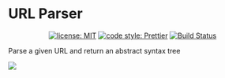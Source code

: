 # URL Parser

<p align="center">
  <a href="https://github.com/Shinigami92/url-parser/blob/main/LICENSE">
    <img alt="license: MIT" src="https://img.shields.io/github/license/Shinigami92/url-parser.svg?style=flat-square"></a>
  <!-- <a href="https://www.npmjs.com/package/@Shinigami92/url-parser">
    <img alt="NPM package" src="https://img.shields.io/npm/v/@Shinigami92/url-parser.svg?style=flat-square"></a> -->
  <!-- <a href="https://www.npmjs.com/package/@Shinigami92/url-parser">
    <img alt="downloads" src="https://img.shields.io/npm/dt/@Shinigami92/url-parser.svg?style=flat-square"></a> -->
  <a href="#badge">
    <img alt="code style: Prettier" src="https://img.shields.io/badge/code_style-prettier-ff69b4.svg?style=flat-square"></a>
  <a href="https://github.com/Shinigami92/url-parser/actions?query=branch%3Amain+workflow%3ACI">
    <img alt="Build Status" src="https://github.com/Shinigami92/url-parser/workflows/CI/badge.svg?branch=main"></a>
</p>

Parse a given URL and return an abstract syntax tree

<img src="https://g.gravizo.com/svg?digraph%20AST%20%7B%0A%09path_segment%20%5Blabel%3D%22path-segment%5B%5D%22%5D%0A%0A%09url%20-%3E%20%7B%20schema%2C%20authority%2C%20path%2C%20query%2C%20fragment%20%7D%3B%0A%09authority%20-%3E%20%7B%20host%2C%20port%20%7D%3B%0A%09path%20-%3E%20%7B%20path_segment%20%7D%0A%7D%0A">
